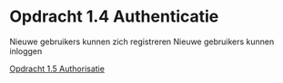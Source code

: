 # Opdracht 1.4 Authenticatie

Nieuwe gebruikers kunnen zich registreren
Nieuwe gebruikers kunnen inloggen

[Opdracht 1.5 Authorisatie](https://bitbucket.org/Luc_Meijer/bit-roc-assignments/src/master/Opdracht1.05.md?at=master&fileviewer=file-view-default)